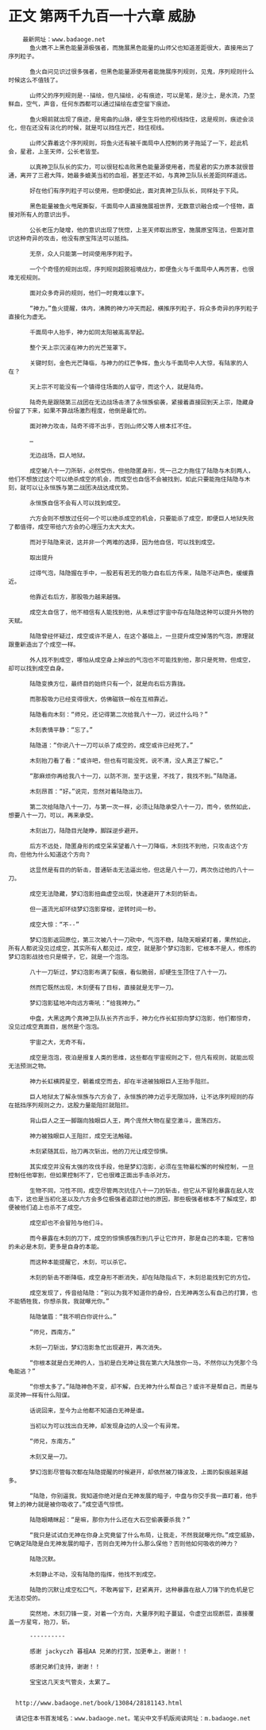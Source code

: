 # 正文 第两千九百一十六章 威胁
        最新网址：www.badaoge.net
          鱼火瞧不上黑色能量源极强者，而施展黑色能量的山师父也知道差距很大，直接用出了序列粒子。
      
          鱼火自问见识过很多强者，但黑色能量源使用者能施展序列规则，见鬼，序列规则什么时候这么不值钱了。
      
          山师父的序列规则是--描绘，但凡描绘，必有痕迹，可以是笔，是沙土，是水流，乃至鲜血，空气，声音，任何东西都可以通过描绘在虚空留下痕迹。
      
          鱼火眼前就出现了痕迹，是弯曲的山脉，硬生生将他的视线挡住，这是规则，痕迹会淡化，但在还没有淡化的时候，就是可以挡住光芒，挡住视线。
      
          山师父靠着这个序列规则，将鱼火还有被千面局中人控制的男子拖延了一下，趁此机会，星君，上圣天师，公长老皆至。
      
          以真神卫队队长的实力，可以很轻松击败黑色能量源使用者，而星君的实力原本就很普通，离开了三君大阵，她最多媲美当初的血祖，甚至还不如，与真神卫队队长差距同样遥远。
      
          好在他们有序列粒子可以使用，但即便如此，面对真神卫队队长，同样处于下风。
      
          黑色能量被鱼火甩尾撕裂，千面局中人直接施展祖世界，无数意识融合成一个怪物，直接对所有人的意识出手。
      
          公长老压力陡增，他的意识出现了恍惚，上圣天师取出原宝，施展原宝阵法，但面对意识这种奇异的攻击，他没有原宝阵法可以抵挡。
      
          无奈，众人只能第一时间使用序列粒子。
      
          一个个奇怪的规则出现，序列规则超脱祖境战力，即便鱼火与千面局中人再厉害，也很难无视规则。
      
          面对众多奇异的规则，他们一时竟难以拿下。
      
          “神力。”鱼火提醒，体内，沸腾的神力冲天而起，横推序列粒子，将众多奇异的序列粒子直接化为虚无。
      
          千面局中人抬手，神力如同太阳被高高举起。
      
          整个天上宗沉浸在神力的光芒笼罩下。
      
          关键时刻，金色光芒降临，与神力的红芒争辉，鱼火与千面局中人大惊，有陆家的人在？
      
          天上宗不可能没有一个镇得住场面的人留守，而这个人，就是陆奇。
      
          陆奇先是跟随第三战团在无边战场击溃了永恒族偷袭，紧接着直接回到天上宗，隐藏身份留了下来，如果不算战场激烈程度，他倒是最忙的。
      
          面对神力攻击，陆奇不得不出手，否则山师父等人根本扛不住。
      
          …
      
          无边战场，巨人地狱。
      
          成空被八十一刀所斩，必然受伤，但他隐匿身形，凭一己之力拖住了陆隐与木刻两人，他们不想放过这个可以绝杀成空的机会，而成空也自信不会被找到，如此只要能拖住陆隐与木刻，就可以让永恒族与第二战团决战达成优势。
      
          永恒族自信不会有人可以找到成空。
      
          六方会则不想放过任何一个可以绝杀成空的机会，只要能杀了成空，即便巨人地狱失败了都值得，成空带给六方会的心理压力太大太大。
      
          而对于陆隐来说，这并非一个两难的选择，因为他自信，可以找到成空。
      
          取出提升
      
          过得气泡，陆隐握在手中，一股若有若无的吸力自右后方传来，陆隐不动声色，缓缓靠近。
      
          他靠近右后方，那股吸力越来越强。
      
          成空太自信了，他不相信有人能找到他，从未想过宇宙中存在陆隐这种可以提升外物的天赋。
      
          陆隐曾经怀疑过，成空或许不是人，在这个基础上，一旦提升成空掉落的气泡，原理就跟重新造出了个成空一样。
      
          外人找不到成空，哪怕从成空身上掉出的气泡也不可能找到他，那只是死物，但成空，却可以找到成空自身。
      
          陆隐变换方位，最终目的始终只有一个，就是向右后方靠拢。
      
          而那股吸力已经变得很大，仿佛磁铁一般在互相靠近。
      
          陆隐看向木刻：“师兄，还记得第二次给我八十一刀，说过什么吗？”
      
          木刻表情平静：“忘了。”
      
          陆隐道：“你说八十一刀可以杀了成空的，成空或许已经死了。”
      
          木刻抬刀看了看：“或许吧，但也有可能没死，说不清，没人真正了解它。”
      
          “那麻烦你再给我八十一刀，以防不测，至于这里，不找了，我找不到。”陆隐道。
      
          木刻昂首：“好。”说完，忽然对着陆隐出刀。
      
          第二次给陆隐八十一刀，与第一次一样，必须让陆隐承受八十一刀，而今，依然如此，想要八十一刀，可以，再来承受。
      
          木刻出刀，陆隐目光陡睁，脚踩逆步避开。
      
          后方不远处，隐匿身形的成空呆呆望着八十一刀降临，木刻找不到他，只攻击这个方向，但他为什么知道这个方向？
      
          这显然是有目的的斩击，普通斩击无法逼出他，但这是八十一刀，两次伤过他的八十一刀。
      
          成空无法隐藏，梦幻泡影扭曲虚空出现，快速避开了木刻的斩击。
      
          但一道流光却环绕梦幻泡影穿梭，逆转时间一秒。
      
          成空大惊：“不--”
      
          梦幻泡影返回原位，第三次被八十一刀砍中，气泡不稳，陆隐天眼紧盯着，果然如此，所有人都说没见过成空，其实所有人都见过，成空，就是那个梦幻泡影，它根本不是人，修炼的梦幻泡影战技也只是幌子，它，就是一个泡泡。
      
          八十一刀斩过，梦幻泡影布满了裂痕，看似脆弱，却硬生生顶住了八十一刀。
      
          然而它既然出现，木刻便有了目标，直接就是无宇一刀。
      
          梦幻泡影猛地冲向远方嘶吼：“给我神力。”
      
          中盘，大黑这两个真神卫队队长齐齐出手，神力化作长虹掠向梦幻泡影，他们都惊奇，没见过成空真面目，居然是个泡泡。
      
          宇宙之大，无奇不有。
      
          成空是泡泡，夜泊是报复人类的思维，这些都在宇宙规则之下，但凡有规则，就能出现无法预测之物。
      
          神力长虹横跨星空，朝着成空而去，却在半途被独眼巨人王抬手阻拦。
      
          巨人地狱太了解永恒族与六方会了，永恒族的神力近乎无限加持，让不达序列规则的存在抵挡序列规则之力，这股力量能阻拦就阻拦。
      
          背山巨人之王一脚踹向独眼巨人王，两个庞然大物在星空激斗，震荡四方。
      
          神力被独眼巨人王阻拦，成空无法触碰。
      
          木刻紧随其后，抬刀再次斩出，他的刀光让成空惊惧。
      
          其实成空并没有太强的攻伐手段，他是梦幻泡影，必须在生物最松懈的时候控制，一旦控制任他宰割，但如果控制不了，它也很难正面出手击杀对方。
      
          生物不同，习性不同，成空尽管两次抗住八十一刀的斩击，但它从不冒险暴露在敌人攻击下，这也是当初化圣以及六方会多位极强者追踪过他的原因，那些极强者根本不了解成空，即便被他们追上也杀不了成空。
      
          成空却也不会冒险与他们斗。
      
          而今暴露在木刻的刀下，成空的惊惧感强烈到几乎让它炸开，那是自己的本能，它害怕的未必是木刻，更多是自身的本能。
      
          而这种本能提醒它，木刻，可以杀它。
      
          木刻的斩击不断降临，成空身形不断消失，却在陆隐指点下，木刻总能找到它的方位。
      
          成空发现了，传音给陆隐：“别以为我不知道你的身份，白无神再怎么有自己的打算，也不能牺牲我，你想杀我，我就曝光你。”
      
          陆隐皱眉：“我不明白你说什么。”
      
          “师兄，西南方。”
      
          木刻一刀斩出，梦幻泡影急忙出现避开，再次消失。
      
          “你根本就是白无神的人，当初是白无神让我在第六大陆放你一马，不然你以为凭那个乌龟能逃？”
      
          “你想太多了。”陆隐神色不变，却不解，白无神为什么帮自己？或许不是帮自己，而是与巫灵神一样有什么阳谋。
      
          话说回来，至今为止他都不知道白无神是谁。
      
          当初以为可以找出白无神，却发现身边的人没一个有异常。
      
          “师兄，东南方。”
      
          木刻又是一刀。
      
          梦幻泡影尽管每次都在陆隐提醒的时候避开，却依然被刀锋波及，上面的裂痕越来越多。
      
          “陆隐，你别逼我，我知道你绝对是白无神发展的暗子，中盘与你交手我一直盯着，他手臂上的神力就是被你吸收了。”成空语气惊慌。
      
          陆隐眼睛眯起：“是嘛，那你为什么还在大石空偷袭要杀我？”
      
          “我只是试试白无神在你身上究竟留了什么布局，让我走，不然我就曝光你。”成空威胁，它确定陆隐是白无神发展的暗子，否则白无神为什么那么保他？否则他如何吸收的神力？
      
          陆隐沉默。
      
          木刻静止不动，没有陆隐的指挥，他找不到成空。
      
          陆隐的沉默让成空松口气，不敢再留下，赶紧离开，这种暴露在敌人刀锋下的危机是它无法忍受的。
      
          突然地，木刻刀锋一变，对着一个方向，大量序列粒子蔓延，令虚空出现断层，直接覆盖一方星穹，抬刀，斩。
      
          ----------
      
          感谢 jackyczh 暮祖AA 兄弟的打赏，加更奉上，谢谢！！
      
          感谢兄弟们支持，谢谢！！
      
          宝宝这几天支气管炎，太累了…
      
      
      http://www.badaoge.net/book/13084/28181143.html
      
      请记住本书首发域名：www.badaoge.net。笔尖中文手机版阅读网址：m.badaoge.net